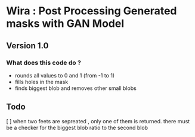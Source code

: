 # Wira : Post Processing Generated masks with GAN Model
## Version 1.0
### What does this code do ? 
* rounds all values to 0 and 1 (from -1 to 1)
* fills holes in the mask 
* finds biggest blob and removes other small blobs 

## Todo 
[ ] when two feets are sepreated , only one of them is returned. there must be a checker for the biggest blob ratio to the second blob